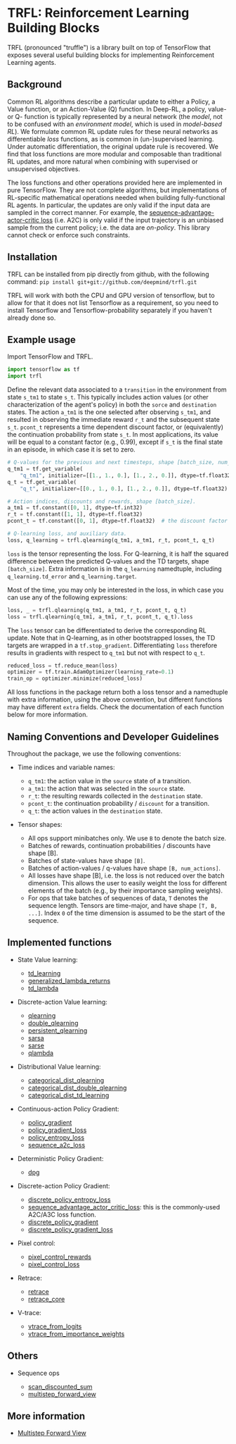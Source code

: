 # TRFL: Reinforcement Learning Building Blocks

TRFL (pronounced "truffle") is a library built on top of TensorFlow that exposes
several useful building blocks for implementing Reinforcement Learning agents.

## Background

Common RL algorithms describe a particular update to either a Policy, a Value
function, or an Action-Value (Q) function. In Deep-RL, a policy, value- or Q-
function is typically represented by a neural network (the _model_, not to be
confused with an _environment model_, which is used in _model-based RL_). We
formulate common RL update rules for these neural networks as differentiable
_loss_ functions, as is common in (un-)supervised learning. Under automatic
differentiation, the original update rule is recovered. We find that loss
functions are more modular and composable than traditional RL updates, and more
natural when combining with supervised or unsupervised objectives.

The loss functions and other operations provided here are implemented in pure
TensorFlow. They are not complete algorithms, but implementations of RL-specific
mathematical operations needed when building fully-functional RL agents. In
particular, the updates are only valid if the input data are sampled in the
correct manner. For example, the [sequence-advantage-actor-critic
loss](trfl.md#sequence_advantage_actor_critic_loss) (i.e. A2C) is only valid if
the input trajectory is an unbiased sample from the current policy; i.e. the
data are _on-policy_. This library cannot check or enforce such constraints.

## Installation

TRFL can be installed from pip directly from github, with the following command:
`pip install git+git://github.com/deepmind/trfl.git`

TRFL will work with both the CPU and GPU version of tensorflow, but to allow
for that it does not list Tensorflow as a requirement, so you need to install
Tensorflow and Tensorflow-probability separately if you haven't already done so.

## Example usage

Import TensorFlow and TRFL.

```python
import tensorflow as tf
import trfl
```

Define the relevant data associated to a `transition` in the environment from
state `s_tm1` to state `s_t`. This typically includes action values (or other
characterization of the agent's policy) in both the `sorce` and `destination`
states. The action `a_tm1` is the one selected after observing `s_tm1`, and
resulted in observing the immediate reward `r_t` and the subsequent state `s_t`.
`pcont_t` represents a time dependent discount factor, or (equivalently) the
continuation probability from state `s_t`. In most applications, its value will
be equal to a constant factor (e.g., 0.99), except if `s_t` is the final state
in an episode, in which case it is set to zero.

```python
# Q-values for the previous and next timesteps, shape [batch_size, num_actions].
q_tm1 = tf.get_variable(
    "q_tm1", initializer=[[1., 1., 0.], [1., 2., 0.]], dtype=tf.float32)
q_t = tf.get_variable(
    "q_t", initializer=[[0., 1., 0.], [1., 2., 0.]], dtype=tf.float32)

# Action indices, discounts and rewards, shape [batch_size].
a_tm1 = tf.constant([0, 1], dtype=tf.int32)
r_t = tf.constant([1, 1], dtype=tf.float32)
pcont_t = tf.constant([0, 1], dtype=tf.float32)  # the discount factor

# Q-learning loss, and auxiliary data.
loss, q_learning = trfl.qlearning(q_tm1, a_tm1, r_t, pcont_t, q_t)
```

`loss` is the tensor representing the loss. For Q-learning, it is half the
squared difference between the predicted Q-values and the TD targets, shape
`[batch_size]`. Extra information is in the `q_learning` namedtuple, including
`q_learning.td_error` and `q_learning.target`.

Most of the time, you may only be interested in the loss, in which case you can
use any of the following expressions:

```python
loss, _ = trfl.qlearning(q_tm1, a_tm1, r_t, pcont_t, q_t)
loss = trfl.qlearning(q_tm1, a_tm1, r_t, pcont_t, q_t).loss
```

The `loss` tensor can be differentiated to derive the corresponding RL update.
Note that in Q-learning, as in other bootstrapped losses, the TD targets
are wrapped in a `tf.stop_gradient`. Differentiating `loss` therefore
results in gradients with respect to `q_tm1` but not with respect to `q_t`.

```python
reduced_loss = tf.reduce_mean(loss)
optimizer = tf.train.AdamOptimizer(learning_rate=0.1)
train_op = optimizer.minimize(reduced_loss)
```

All loss functions in the package return both a loss tensor and a namedtuple
with extra information, using the above convention, but different functions
may have different `extra` fields. Check the documentation of each function
below for more information.

## Naming Conventions and Developer Guidelines

Throughout the package, we use the following conventions:

*   Time indices and variable names:

    *   `q_tm1`: the action value in the `source` state of a transition.
    *   `a_tm1`: the action that was selected in the `source` state.
    *   `r_t`: the resulting rewards collected in the `destination` state.
    *   `pcont_t`: the continuation probability / `discount` for a transition.
    *   `q_t`: the action values in the `destination` state.

*   Tensor shapes:

    *   All ops support minibatches only. We use `B` to denote the batch size.
    *   Batches of rewards, continuation probabilities / discounts have shape [B].
    *   Batches of state-values have shape `[B]`.
    *   Batches of action-values / q-values have shape `[B, num_actions]`.
    *   All losses have shape [B], i.e. the loss is not reduced over the batch
        dimension. This allows the user to easily weight the loss for different
        elements of the batch (e.g., by their importance sampling weights).
    *   For ops that take batches of sequences of data, `T` denotes the sequence
        length. Tensors are time-major, and have shape `[T, B, ...]`. Index `0`
        of the time dimension is assumed to be the start of the sequence.

## Implemented functions

*   State Value learning:

    *   [td_learning](trfl.md#td_learningv_tm1-r_t-pcont_t-v_t-nametdlearning)
    *   [generalized_lambda_returns](trfl.md#generalized_lambda_returnsrewards-pcontinues-values-bootstrap_value-lambda_1-namegeneralized_lambda_returns)
    *   [td_lambda](trfl.md#td_lambdastate_values-rewards-pcontinues-bootstrap_value-lambda_1-namebaselineloss)

*   Discrete-action Value learning:

    *   [qlearning](trfl.md#qlearningq_tm1-a_tm1-r_t-pcont_t-q_t-nameqlearning)
    *   [double_qlearning](trfl.md#double_qlearningq_tm1-a_tm1-r_t-pcont_t-q_t_value-q_t_selector-namedoubleqlearning)
    *   [persistent_qlearning](trfl.md#persistent_qlearningq_tm1-a_tm1-r_t-pcont_t-q_t-action_gap_scale05-namepersistentqlearning)
    *   [sarsa](trfl.md#sarsaq_tm1-a_tm1-r_t-pcont_t-q_t-a_t-namesarsa)
    *   [sarse](trfl.md#sarseq_tm1-a_tm1-r_t-pcont_t-q_t-probs_a_t-debugfalse-namesarse)
    *   [qlambda](trfl.md#qlambdaq_tm1-a_tm1-r_t-pcont_t-q_t-lambda_-namegeneralizedqlambda)

*   Distributional Value learning:

    *   [categorical_dist_qlearning](trfl.md#categorical_dist_qlearningatoms_tm1-logits_q_tm1-a_tm1-r_t-pcont_t-atoms_t-logits_q_t-namecategoricaldistqlearning)
    *   [categorical_dist_double_qlearning](trfl.md#categorical_dist_double_qlearningatoms_tm1-logits_q_tm1-a_tm1-r_t-pcont_t-atoms_t-logits_q_t-q_t_selector-namecategoricaldistdoubleqlearning)
    *   [categorical_dist_td_learning](trfl.md#categorical_dist_td_learningatoms_tm1-logits_v_tm1-r_t-pcont_t-atoms_t-logits_v_t-namecategoricaldisttdlearning)

*   Continuous-action Policy Gradient:

    *   [policy_gradient](trfl.md#policy_gradientpolicies-actions-action_values-policy_varsnone-namepolicy_gradient)
    *   [policy_gradient_loss](trfl.md#policy_gradient_losspolicies-actions-action_values-policy_varsnone-namepolicy_gradient_loss)
    *   [policy_entropy_loss](trfl.md#policy_entropy_losspolicies-policy_varsnone-scale_opnone-namepolicy_entropy_loss)
    *   [sequence_a2c_loss](trfl.md#sequence_a2c_losspolicies-baseline_values-actions-rewards-pcontinues-bootstrap_value-policy_varsnone-lambda_1-entropy_costnone-baseline_cost1-entropy_scale_opnone-namesequencea2closs)

*   Deterministic Policy Gradient:

    *   [dpg](trfl.md#dpg)

*   Discrete-action Policy Gradient:

    *   [discrete_policy_entropy_loss](trfl.md#discrete_policy_entropy_losspolicy_logits-normalisefalse-namediscrete_policy_entropy_loss)
    *   [sequence_advantage_actor_critic_loss](trfl.md#sequence_advantage_actor_critic_losspolicy_logits-baseline_values-actions-rewards-pcontinues-bootstrap_value-lambda_1-entropy_costnone-baseline_cost1-normalise_entropyfalse-namesequenceadvantageactorcriticloss):
        this is the commonly-used A2C/A3C loss function.
    *   [discrete_policy_gradient](trfl.md#discrete_policy_gradientpolicy_logits-actions-action_values-namediscrete_policy_gradient)
    *   [discrete_policy_gradient_loss](trfl.md#discrete_policy_gradient_losspolicy_logits-actions-action_values-namediscrete_policy_gradient_loss)

*   Pixel control:

    *   [pixel_control_rewards](trfl.md#pixel_control_rewardsobservations-cell_size)
    *   [pixel_control_loss](trfl.md#pixel_control_lossobservations-actions-action_values-cell_size-discount_factor-scale-crop_height_dimnone-none-crop_width_dimnone-none)

*   Retrace:

    *   [retrace](trfl.md#retracelambda_-qs-targnet_qs-actions-rewards-pcontinues-target_policy_probs-behaviour_policy_probs-stop_targnet_gradientstrue-namenone)
    *   [retrace_core](trfl.md#retrace_corelambda_-q_tm1-a_tm1-r_t-pcont_t-target_policy_t-behaviour_policy_t-targnet_q_t-a_t-stop_targnet_gradientstrue-namenone)

*   V-trace:

    *   [vtrace_from_logits](trfl.md#vtrace_from_logitsbehaviour_policy_logits-target_policy_logits-actions-discounts-rewards-values-bootstrap_value-clip_rho_threshold10-clip_pg_rho_threshold10-namevtrace_from_logits)
    *   [vtrace_from_importance_weights](trfl.md#vtrace_from_importance_weightslog_rhos-discounts-rewards-values-bootstrap_value-clip_rho_threshold10-clip_pg_rho_threshold10-namevtrace_from_importance_weights)

## Others

*   Sequence ops

    *   [scan_discounted_sum](trfl.md#scan_discounted_sumsequence-decay-initial_value-reversefalse-sequence_lengthsnone-back_proptrue-namescan_discounted_sum)
    *   [multistep_forward_view](trfl.md#multistep_forward_viewrewards-pcontinues-state_values-lambda_-back_proptrue-sequence_lengthsnone-namemultistep_forward_view_op)

## More information

*   [Multistep Forward View](multistep_forward_view.md)
